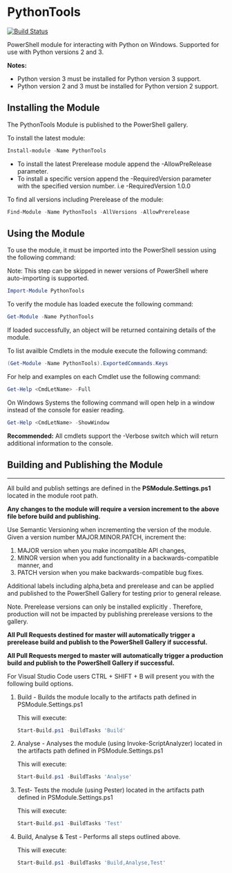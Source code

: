 # PythonTools
[![Build Status](https://dev.azure.com/dwallace0561/pythontools/_apis/build/status/davidwallace80.pythontools?branchName=master)](https://dev.azure.com/dwallace0561/pythontools/_build/latest?definitionId=1&branchName=master)

PowerShell module for interacting with Python on Windows. Supported for use with Python versions 2 and 3.  

**Notes:**

- Python version 3 must be installed for Python version 3 support.
- Python version 2 and 3 must be installed for Python version 2 support.

## Installing the Module

The PythonTools Module is published to the PowerShell gallery.

To install the latest module:

```powershell
Install-module -Name PythonTools
```

- To install the latest Prerelease module append the -AllowPreRelease parameter.
- To install a specific version append the -RequiredVersion parameter with the specified version number. i.e -RequiredVersion 1.0.0

To find all versions including Prerelease of the module:

```powershell
Find-Module -Name PythonTools -AllVersions -AllowPrerelease
```

## Using the Module

To use the module, it must be imported into the PowerShell session using the following command:

Note: This step can be skipped in newer versions of PowerShell where auto-importing is supported.

```powershell
Import-Module PythonTools
```

To verify the module has loaded execute the following command:

```powershell
Get-Module -Name PythonTools
```

If loaded successfully, an object will be returned containing details of the module.

To list availble Cmdlets in the module execute the following command:

```powershell
(Get-Module -Name PythonTools).ExportedCommands.Keys
```

For help and examples on each Cmdlet use the following command:

```powershell
Get-Help <CmdLetName> -Full
```

On Windows Systems the following command will open help in a window instead of the console for easier reading.

```powershell
Get-Help <CmdLetName> -ShowWindow
```

**Recommended:** All cmdlets support the -Verbose switch which will return additional information to the console.

## Building and Publishing the Module

****

All build and publish settings are defined in the **PSModule.Settings.ps1** located in the module root path.

**Any changes to the module will require a version increment to the above file before build and publishing.**

Use Semantic Versioning when incrementing the version of the module. Given a version number MAJOR.MINOR.PATCH, increment the:

1. MAJOR version when you make incompatible API changes,
2. MINOR version when you add functionality in a backwards-compatible manner, and
3. PATCH version when you make backwards-compatible bug fixes.

Additional labels including alpha,beta and prerelease and can be applied and published to the PowerShell Gallery for testing prior to general release.

Note. Prerelease versions can only be installed explicitly . Therefore, production will not be impacted by publishing prerelease versions to the gallery.

**All Pull Requests destined for master will automatically trigger a prerelease build and publish to the PowerShell Gallery if successful.**

**All Pull Requests merged to master will automatically trigger a production build and publish to the PowerShell Gallery if successful.**

For Visual Studio Code users CTRL + SHIFT + B will present you with the following build options.

1. Build - Builds the module locally to the artifacts path defined in PSModule.Settings.ps1

   This will execute:

   ```powershell
   Start-Build.ps1 -BuildTasks 'Build'
   ```

2. Analyse - Analyses the module (using Invoke-ScriptAnalyzer) located in the artifacts path defined in PSModule.Settings.ps1

   This will execute:

   ```powershell
   Start-Build.ps1 -BuildTasks 'Analyse'
   ```

3. Test- Tests the module (using Pester) located in the artifacts path defined in PSModule.Settings.ps1

   This will execute:

   ```powershell
   Start-Build.ps1 -BuildTasks 'Test'
   ```

4. Build, Analyse & Test -  Performs all steps outlined above.

   This will execute:

   ```powershell
   Start-Build.ps1 -BuildTasks 'Build,Analyse,Test'
   ```


